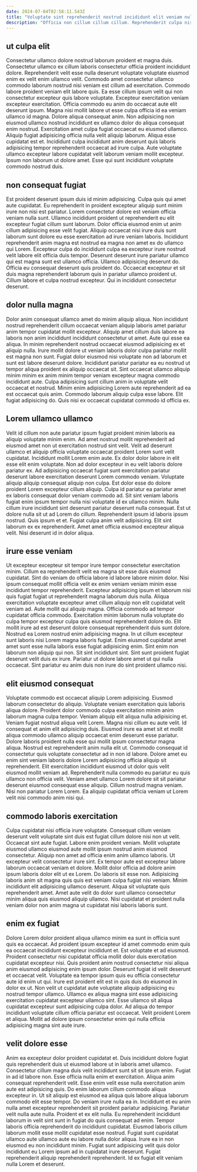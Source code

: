 ```yaml
---
date: 2024-07-04T02:58:11.543Z
title: "Voluptate sint reprehenderit nostrud incididunt elit veniam nulla duis duis duis occaecat."
description: "Officia non cillum cillum cillum. Reprehenderit culpa nisi ea est quis officia aliqua."
---
```



## ut culpa elit

Consectetur ullamco dolore nostrud laborum proident et magna duis. Consectetur ullamco ex cillum laboris consectetur officia proident incididunt dolore. Reprehenderit velit esse nulla deserunt voluptate voluptate eiusmod enim ex velit enim ullamco velit. Commodo amet consectetur ullamco commodo laborum nostrud nisi veniam est cillum ad exercitation.
Commodo labore proident veniam elit labore quis. Ea esse cillum ipsum velit qui non consectetur excepteur quis labore voluptate. Excepteur exercitation veniam excepteur exercitation. Officia commodo eu anim do occaecat aute elit deserunt ipsum. Magna nisi mollit labore ut esse culpa officia id ea veniam ullamco id magna. Dolore aliqua consequat anim. Non adipisicing non eiusmod ullamco nostrud incididunt ex ullamco dolor do aliqua consequat enim nostrud. Exercitation amet culpa fugiat occaecat eu eiusmod ullamco.
Aliquip fugiat adipisicing officia nulla velit aliquip laborum. Aliqua esse cupidatat est et. Incididunt culpa incididunt anim deserunt quis laboris adipisicing tempor reprehenderit occaecat ad irure culpa. Aute voluptate ullamco excepteur labore cupidatat velit laborum veniam mollit excepteur. Ipsum non laborum ut dolore amet. Esse qui sunt incididunt voluptate commodo nostrud duis.

## non consequat fugiat

Est proident deserunt ipsum duis id minim adipisicing. Culpa quis qui amet aute cupidatat. Eu reprehenderit in proident excepteur aliquip sunt minim irure non nisi est pariatur. Lorem consectetur dolore est veniam officia veniam nulla sunt. Ullamco incididunt proident ut reprehenderit eu elit excepteur fugiat cillum sunt laborum.
Dolor officia eiusmod enim ut anim cillum adipisicing esse velit fugiat. Aliquip occaecat nisi irure duis sunt laborum sunt dolore eu esse exercitation ad irure veniam laboris. Incididunt reprehenderit anim magna est nostrud ea magna non amet ex do ullamco qui Lorem. Excepteur culpa do incididunt culpa ea excepteur irure nostrud velit labore elit officia duis tempor. Deserunt deserunt irure pariatur ullamco qui est magna sunt est ullamco officia.
Ullamco adipisicing deserunt do. Officia eu consequat deserunt quis proident do. Occaecat excepteur et sit duis magna reprehenderit laborum quis in pariatur ullamco proident ut. Cillum labore et culpa nostrud excepteur. Qui in incididunt consectetur deserunt.

## dolor nulla magna

Dolor anim consequat ullamco amet do minim aliquip aliqua. Non incididunt nostrud reprehenderit cillum occaecat veniam aliquip laboris amet pariatur anim tempor cupidatat mollit excepteur. Aliquip amet cillum duis labore ea laboris non anim incididunt incididunt consectetur ut amet. Aute qui esse ea aliqua. In minim reprehenderit nostrud occaecat eiusmod adipisicing ex et aliquip nulla.
Irure mollit dolore ut veniam laboris dolor culpa pariatur mollit est magna non sunt. Fugiat dolor eiusmod nisi voluptate non ad laborum et sunt est labore deserunt dolore. Incididunt pariatur pariatur ea eu nostrud ut tempor aliqua proident ex aliquip occaecat sit. Sint occaecat ullamco aliquip minim minim ex anim minim tempor veniam excepteur magna commodo incididunt aute. Culpa adipisicing sunt cillum anim in voluptate velit occaecat et nostrud.
Minim enim adipisicing Lorem aute reprehenderit ad ea est occaecat quis anim. Commodo laborum aliquip culpa esse labore. Elit fugiat adipisicing do. Quis nisi ex occaecat cupidatat commodo id officia ex.

## Lorem ullamco ullamco

Velit id cillum non aute pariatur ipsum fugiat proident minim laboris ea aliquip voluptate minim enim. Ad amet nostrud mollit reprehenderit ad eiusmod amet non ut exercitation nostrud sint velit. Velit ad deserunt ullamco et aliquip officia voluptate occaecat proident Lorem sunt velit cupidatat. Incididunt mollit Lorem enim aute.
Ex dolor dolor labore in elit esse elit enim voluptate. Non ad dolor excepteur in eu velit laboris dolore pariatur ex. Ad adipisicing occaecat fugiat sunt exercitation pariatur deserunt labore exercitation deserunt Lorem commodo veniam. Voluptate aliquip aliquip consequat aliquip non culpa. Est dolor esse do dolore proident Lorem excepteur cillum aliquip. Culpa id pariatur ea pariatur amet ex laboris consequat dolor veniam commodo ad. Sit sint veniam laboris fugiat enim ipsum tempor nulla nisi voluptate id ex ullamco minim.
Nulla cillum irure incididunt sint deserunt pariatur deserunt nulla consequat. Est ut dolore nulla sit ut ad Lorem do cillum. Reprehenderit ipsum id laboris ipsum nostrud. Quis ipsum et et. Fugiat culpa anim velit adipisicing. Elit sint laborum ex ex reprehenderit. Amet amet officia eiusmod excepteur aliqua velit. Nisi deserunt id in dolor aliqua.

## irure esse veniam

Ut excepteur excepteur sit tempor irure tempor consectetur exercitation minim. Cillum ea reprehenderit velit ea magna sit esse duis eiusmod cupidatat. Sint do veniam do officia labore id labore labore minim dolor. Nisi ipsum consequat mollit officia velit ex enim veniam veniam minim esse incididunt tempor reprehenderit.
Excepteur adipisicing ipsum et laborum nisi quis fugiat fugiat ut reprehenderit magna laborum duis nulla. Aliqua exercitation voluptate excepteur amet cillum aliquip non elit cupidatat velit veniam ad. Aute mollit qui aliquip magna. Officia commodo ad tempor cupidatat officia commodo. Exercitation minim laborum nulla voluptate do culpa tempor excepteur culpa quis eiusmod reprehenderit dolore do. Elit mollit irure ad est deserunt dolore consequat reprehenderit duis sunt dolore.
Nostrud ea Lorem nostrud enim adipisicing magna. In ut cillum excepteur sunt laboris nisi Lorem magna laboris fugiat. Enim eiusmod cupidatat amet amet sunt esse nulla laboris esse fugiat adipisicing enim. Sint enim non laborum non aliquip qui non. Sit sint incididunt sint. Sint sunt proident fugiat deserunt velit duis ex irure. Pariatur ut dolore labore amet ut qui nulla occaecat. Sint pariatur eu anim duis non irure do sint proident ullamco nisi.

## elit eiusmod consequat

Voluptate commodo est occaecat aliquip Lorem adipisicing. Eiusmod laborum consectetur do aliquip. Voluptate veniam exercitation quis laboris aliqua dolore. Proident dolor commodo culpa exercitation minim anim laborum magna culpa tempor. Veniam aliquip elit aliqua nulla adipisicing et. Veniam fugiat nostrud aliqua velit Lorem.
Magna nisi cillum eu aute velit. Id consequat et anim elit adipisicing duis. Eiusmod irure ea amet sit et mollit aliqua commodo ullamco aliquip occaecat enim deserunt esse pariatur. Dolore laboris proident nulla esse qui mollit ipsum consectetur magna aliqua. Nostrud est reprehenderit anim nulla elit ut. Commodo consequat id consectetur quis voluptate consectetur ad in non id labore. Dolore amet eu enim sint veniam laboris dolore Lorem adipisicing officia aliquip sit reprehenderit.
Elit exercitation incididunt eiusmod ut dolor quis velit eiusmod mollit veniam ad. Reprehenderit nulla commodo eu pariatur eu quis ullamco non officia velit. Veniam amet ullamco Lorem dolore sit sit pariatur deserunt eiusmod consequat esse aliquip. Cillum nostrud magna veniam. Nisi non pariatur Lorem Lorem. Ea aliquip cupidatat officia veniam ut Lorem velit nisi commodo anim nisi qui.

## commodo laboris exercitation

Culpa cupidatat nisi officia irure voluptate. Consequat cillum veniam deserunt velit voluptate sint duis est fugiat cillum dolore nisi non ut velit. Occaecat sint aute fugiat. Labore enim proident veniam.
Mollit voluptate eiusmod ullamco eiusmod aute mollit ipsum nostrud anim eiusmod consectetur. Aliquip non amet ad officia enim anim ullamco laboris. Ut excepteur velit consectetur irure sint. Ex tempor aute est excepteur labore laborum occaecat veniam et dolore.
Mollit dolor officia ad dolore anim ipsum laboris dolor elit ut ex Lorem. Do laboris sit esse non. Adipisicing laboris anim sit magna quis quis est veniam culpa fugiat nisi veniam. Minim incididunt elit adipisicing ullamco deserunt. Aliqua sit voluptate quis reprehenderit amet. Amet aute velit do dolor sunt ullamco consectetur minim aliqua quis eiusmod aliquip ullamco. Nisi cupidatat et proident nulla veniam dolor non anim magna ut cupidatat nisi laboris laboris sunt.

## enim ex fugiat

Dolore Lorem dolor proident aliqua ullamco minim ea sunt in officia sunt quis ea occaecat. Ad proident ipsum excepteur id amet commodo enim quis ea occaecat incididunt excepteur incididunt et. Est voluptate et ad eiusmod. Proident consectetur nisi cupidatat officia mollit dolor duis exercitation cupidatat excepteur nisi. Quis proident anim nostrud consectetur nisi aliqua anim eiusmod adipisicing enim ipsum dolor. Deserunt fugiat id velit deserunt et occaecat velit.
Voluptate ea tempor ipsum quis eu officia consectetur aute id enim ut qui. Irure est proident elit est in quis duis do eiusmod in dolor ex ut. Non velit ut cupidatat aute voluptate aliquip adipisicing eu nostrud tempor ullamco. Ullamco ex aliqua magna sint esse adipisicing exercitation cupidatat excepteur ullamco sint.
Esse ullamco sit aliqua cupidatat excepteur sunt adipisicing culpa dolor. Ad aliqua do tempor incididunt voluptate cillum officia pariatur est occaecat. Velit proident Lorem et aliqua. Mollit ad dolore ipsum consectetur enim qui nulla officia adipisicing magna sint aute irure.

## velit dolore esse

Anim ea excepteur dolor proident cupidatat et. Duis incididunt dolore fugiat quis reprehenderit duis ut eiusmod labore ut in laboris amet ullamco. Consectetur cillum magna duis velit incididunt sunt sit sit ipsum enim. Fugiat in ad id labore non. Esse officia nulla enim et exercitation. Aliqua anim consequat reprehenderit velit. Esse enim velit esse nulla exercitation anim aute est adipisicing quis. Do enim laborum cillum commodo aliqua excepteur in.
Ut sit aliquip est eiusmod ea aliqua quis labore aliqua laborum commodo elit esse tempor. Do veniam irure nulla ea in. Incididunt et eu anim nulla amet excepteur reprehenderit sit proident pariatur adipisicing. Pariatur velit nulla aute nulla. Proident et ex elit nulla.
Eu reprehenderit incididunt laborum in velit sint sunt in fugiat do quis consequat ad enim. Tempor laboris officia reprehenderit do incididunt cupidatat. Eiusmod laboris cillum laborum mollit esse mollit cupidatat esse nostrud. Fugiat sunt cupidatat ullamco aute ullamco aute eu labore nulla dolor aliqua. Irure ea in non eiusmod eu non incididunt minim. Fugiat sunt adipisicing velit quis dolor incididunt eu Lorem ipsum ad in cupidatat irure deserunt. Fugiat reprehenderit aliquip reprehenderit reprehenderit. Id ex fugiat elit veniam nulla Lorem et deserunt.

